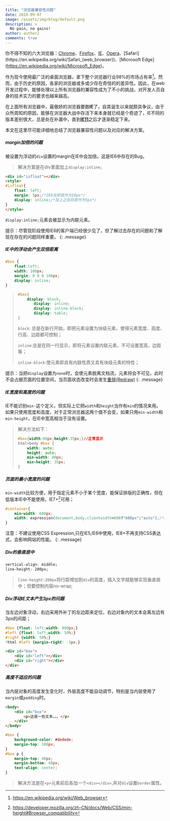 ```yaml
---
title: "浏览器兼容性问题"
date: 2018-09-07
image: /assets/img/blog/default.png
description: >
  No pain, no gains!
author: author2
comments: true
---
```


你不得不知的六大浏览器：[Chrome](https://en.wikipedia.org/wiki/Google_Chrome)、[Firefox](https://en.wikipedia.org/wiki/Firefox)、[IE](https://en.wikipedia.org/wiki/Internet_Explorer)、[Opera](https://en.wikipedia.org/wiki/Opera_(web_browser))、[Safari](https://en.wikipedia.org/wiki/Safari_(web_browser))、[Microsoft Edge](https://en.wikipedia.org/wiki/Microsoft_Edge)。

作为现今使用最广泛的桌面浏览器，拿下整个浏览器行业98%的市场占有率[^1]。然而，由于历史的原因，各家的浏览器或多或少存在奇怪的的差异性。因此，在web开发过程中，能够处理以上所有浏览器的兼容性成为了不小的挑战，对开发人员自身的技术实力的要求也越来越高。

在上面所有浏览器中，最傲娇的浏览器要数**IE**了，自其诞生以来就颇具争议，由于众所周知的原因，能够在浏览器大战中存活下来本身就已经是个奇迹了，IE不同的版本差别很大，总是处在补漏中，直到[**IE11**](https://en.wikipedia.org/wiki/Internet_Explorer_11)之后才逐渐稳定下来。

本文在这里尽可能详细地总结了浏览器兼容性问题以及对应的解决方案。

##### margin加倍的问题

被设置为浮动的`div`设置的margin在IE中会加倍。这是IE6中存在的Bug。

> 解决方案是在div里面加上`display:inline;`

```html
<div id="isfloat"></div>
<style>
#isfloat{
    float: left;
    margin: 5px;/*IE6会把其作为10px*/
	display: inline;/*加上之后将其作为5px*/
}
</style>
```

`display:inline;`元素会被显示为内联元素。

提示：尽管现阶段使用IE6的客户端已经很少见了，但了解过去存在的问题和了解现在存在的问题同样重要。
{: .message}

##### IE中的浮动会产生双倍距离

```css
#box {
    float:left;
    width: 100px;
    margin: 0 0 0 100px;
    display: inline;
}
```

> ``` css
> #box{
>     display: block;
>        display: inline;
>        display: inline-block;
>        display: table;
> }
> ```
>
> `block`: 总是在新行开始，即把元素设置为块级元素，使得元素宽度、高度、行高、边距都可控制；
>
> `inline`:总是在同一行显示，即将元素设置内联元素，不可设置宽高，边距等；
>
> `inline-block`:使元素即具有内联性质又具有块级元素的特性；

提示：当把`display`设置为`none`时，会使元素脱离文档流，元素将会不可见，此时不会占据页面的位置空间，当页面状态改变时会发生[重排(Redraw)](https://www.knightboy.cn/origin/2018-07-12-Repaint-and-redraw/)
{: .message}

##### IE宽度和高度的问题

IE不能识别`min-`这个定义，但实际上它把`width`和`height`当作有`min`的情况来用。如果只使用宽度和高度，对于正常浏览器这两个值不会变，如果只用`min-width`和`min-height`，在IE中宽高相当于没有设置。

> 解决方法如下：
>
> ```css
> #box{width:80px;height:35px;}//正常显示
> html>body #box {
>     width: auto;
>     height: auto;
>     min-width: 80px;
>     min-height: 35px;
> }
> ```

##### 页面的最小宽度的问题

`min-width`比较方便，用于指定元素不小于某个宽度，能保证排版的正确性，但在低版本IE中不能使用，IE7+[^2]可用；

```css
#container{
    min-width: 600px;
    width: expression(document.body.clientwidth<600?"600px":"auto");/*已经废弃，在<IE8中存在*/
}
```

注意：不建议使用CSS Expression,只在IE5,IE6中使用，IE8+不再支持CSS表达式，会影响网站的性能。
{: .message}

##### Div的垂直居中

```css
vertical-align: middle;
line-height: 200px;
```

> `line-height:200px`将行距增加到`div`的高度，插入文字就能够实现垂直居中；但要控制内容no-wrap;

##### Div浮动IE文本产生3px的问题

当左边对象浮动，右边采用外补丁的左边距来定位，右边对象内的文本会离左边有3px的间距；

```css
#box {float: left;width: 800px;}
#left {float: left;width: 50%;}
#right {width: 50%;}
*html #left {margin-right: -3px;}
```

```html
<div id="box">
    <div id="left"></div>
    <div id="right"></div>
</div>
```

##### 高度不适应的问题

当内层对象的高度发生变化时，外层高度不能自动调节，特别是当内层使用了`margin`或`padding`时。

```html
<body>
    <div id="box">
        <p>这是一些文本。。。</p>
    </div>
</body>
```

```css
#box {
    background-color: #dedede;
    margin-top: 100px;
}
#box p {
    margin-top: 40px;
    margin-bottom: 40px;
    text-align: center;
}
```

> 解决方法是在`<p>`元素前后各加一个`<div></div>`,并对`div`设置`border`属性。



[^1]: <https://en.wikipedia.org/wiki/Web_browser>
[^2]: <https://developer.mozilla.org/zh-CN/docs/Web/CSS/min-height#Browser_compatibility>